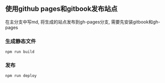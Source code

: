 ## 使用github pages和gitbook发布站点

在主分支中写md, 将生成的站点发布到gh-pages分支, 需要先安装gitbook和gh-pages

### 生成静态文件
```
npm run build
```

### 发布
```
npm run deploy
```